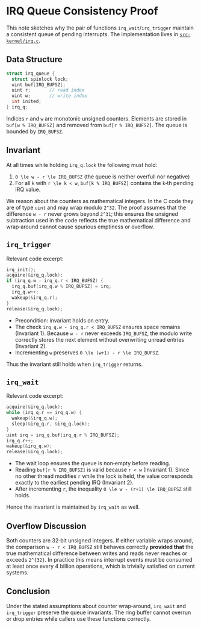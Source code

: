 # IRQ Queue Consistency Proof

This note sketches why the pair of functions `irq_wait`/`irq_trigger` maintain a consistent queue of pending interrupts.  The implementation lives in [`src-kernel/irq.c`](../src-kernel/irq.c).

## Data Structure

```c
struct irq_queue {
  struct spinlock lock;
  uint buf[IRQ_BUFSZ];
  uint r;       // read index
  uint w;       // write index
  int inited;
} irq_q;
```

Indices `r` and `w` are monotonic unsigned counters.  Elements are stored in `buf[w % IRQ_BUFSZ]` and removed from `buf[r % IRQ_BUFSZ]`.  The queue is bounded by `IRQ_BUFSZ`.

## Invariant

At all times while holding `irq_q.lock` the following must hold:

1. `0 \le w - r \le IRQ_BUFSZ` (the queue is neither overfull nor negative)
2. For all `k` with `r \le k < w`, `buf[k % IRQ_BUFSZ]` contains the `k`‑th pending IRQ value.

We reason about the counters as mathematical integers.  In the C code they are of type `uint` and may wrap modulo `2^32`.  The proof assumes that the difference `w - r` never grows beyond `2^31`; this ensures the unsigned subtraction used in the code reflects the true mathematical difference and wrap‑around cannot cause spurious emptiness or overflow.

## `irq_trigger`

Relevant code excerpt:

```c
irq_init();
acquire(&irq_q.lock);
if (irq_q.w - irq_q.r < IRQ_BUFSZ) {
  irq_q.buf[irq_q.w % IRQ_BUFSZ] = irq;
  irq_q.w++;
  wakeup(&irq_q.r);
}
release(&irq_q.lock);
```

- Precondition: invariant holds on entry.
- The check `irq_q.w - irq_q.r < IRQ_BUFSZ` ensures space remains (Invariant 1).  Because `w - r` never exceeds `IRQ_BUFSZ`, the modulo write correctly stores the next element without overwriting unread entries (Invariant 2).
- Incrementing `w` preserves `0 \le (w+1) - r \le IRQ_BUFSZ`.

Thus the invariant still holds when `irq_trigger` returns.

## `irq_wait`

Relevant code excerpt:

```c
acquire(&irq_q.lock);
while (irq_q.r == irq_q.w) {
  wakeup(&irq_q.w);
  sleep(&irq_q.r, &irq_q.lock);
}
uint irq = irq_q.buf[irq_q.r % IRQ_BUFSZ];
irq_q.r++;
wakeup(&irq_q.w);
release(&irq_q.lock);
```

- The wait loop ensures the queue is non‑empty before reading.
- Reading `buf[r % IRQ_BUFSZ]` is valid because `r < w` (Invariant 1).  Since no other thread modifies `r` while the lock is held, the value corresponds exactly to the earliest pending IRQ (Invariant 2).
- After incrementing `r`, the inequality `0 \le w - (r+1) \le IRQ_BUFSZ` still holds.

Hence the invariant is maintained by `irq_wait` as well.

## Overflow Discussion

Both counters are 32‑bit unsigned integers.  If either variable wraps around, the comparison `w - r < IRQ_BUFSZ` still behaves correctly **provided that** the true mathematical difference between writes and reads never reaches or exceeds `2^{32}`.  In practice this means interrupt events must be consumed at least once every 4 billion operations, which is trivially satisfied on current systems.

## Conclusion

Under the stated assumptions about counter wrap‑around, `irq_wait` and `irq_trigger` preserve the queue invariants.  The ring buffer cannot overrun or drop entries while callers use these functions correctly.
